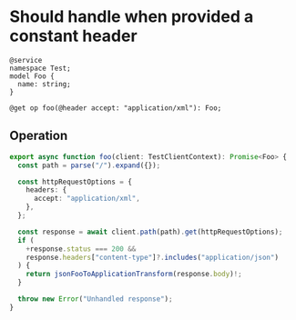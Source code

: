 # Should handle when provided a constant header

```tsp
@service
namespace Test;
model Foo {
  name: string;
}

@get op foo(@header accept: "application/xml"): Foo;

```

## Operation

```ts src/api/testClientOperations.ts function foo
export async function foo(client: TestClientContext): Promise<Foo> {
  const path = parse("/").expand({});

  const httpRequestOptions = {
    headers: {
      accept: "application/xml",
    },
  };

  const response = await client.path(path).get(httpRequestOptions);
  if (
    +response.status === 200 &&
    response.headers["content-type"]?.includes("application/json")
  ) {
    return jsonFooToApplicationTransform(response.body)!;
  }

  throw new Error("Unhandled response");
}
```
